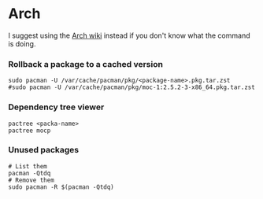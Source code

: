 # Arch

I suggest using the [Arch wiki](https://wiki.archlinux.org/) instead if you
don't know what the command is doing.

### Rollback a package to a cached version

```shell
sudo pacman -U /var/cache/pacman/pkg/<package-name>.pkg.tar.zst
#sudo pacman -U /var/cache/pacman/pkg/moc-1:2.5.2-3-x86_64.pkg.tar.zst
```

### Dependency tree viewer

```shell
pactree <packa-name>
pactree mocp
```

### Unused packages
```
# List them
pacman -Qtdq
# Remove them
sudo pacman -R $(pacman -Qtdq)
```
